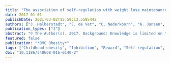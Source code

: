 ```yaml
---
title: "The association of self-regulation with weight loss maintenance after an intensive combined lifestyle intervention for children and adolescents with severe obesity"
date: 2017-01-01
publishDate: 2021-03-02T15:59:13.559544Z
authors: ["J. Halberstadt", "E. de Vet", "C. Nederkoorn", "A. Jansen", "O.H. van Weelden", "I. Eekhout", "M.W. Heymans", "J.C. Seidell"]
publication_types: ["2"]
abstract: "© The Author(s). 2017. Background: Knowledge is limited on the role the ability to self-regulate plays in the long-term outcome of obesity treatment in children and adolescents with severe obesity. The purpose of this study was to determine whether the ability to self-regulate after an one year intensive, partly inpatient, combined lifestyle intervention is associated with weight loss maintenance in children and adolescents with severe obesity. Methods: One hundred twenty participants (8-19 years) with an average SDS-BMI of 3.41 and their parents/caregivers were included in an intervention study. As primary determinant of weight loss maintenance, general self-regulation ability was evaluated using two behavioral computer tasks assessing inhibitory control and sensitivity to reward. Results: There was no association between inhibitory control at T12 and $δ$SDS-BMI between T12 and T24 (ß = 0. 0002; CI 95% = -0.0010-0.0014; P = 0.761). There was also no relation between sensitivity to reward at T12 and $δ$SDS-BMI between T12 and T24 (ß = -0.0028; CI 95% = -0.0075-0.0019; P = 0.244). None of the psychosocial factors that were examined as moderators, showed a statistically significant interaction, except for parental feeding style (P = 0.023). Conclusions: The ability to self-regulate after an intensive, partly inpatient, multidisciplinary one year intervention for severe obesity in children and adolescents was not associated with the ability to maintain the achieved weight loss during the following year. Factors that explain the large range of long term outcomes need to be elucidated."
featured: false
publication: "*BMC Obesity*"
tags: ["Childhood obesity", "Inhibition", "Reward", "Self-regulation", "Weight loss maintenance"]
doi: "10.1186/s40608-016-0140-2"
---
```


